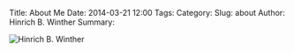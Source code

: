 Title: About Me
Date: 2014-03-21 12:00
Tags: 
Category: 
Slug: about
Author: Hinrich B. Winther
Summary: 

![Hinrich B. Winther]({filename}/images/hbwinther.jpg)
